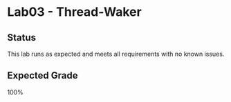 # Lab03 - Thread-Waker
## Status
This lab runs as expected and meets all requirements with no known issues.  
## Expected Grade
100%
